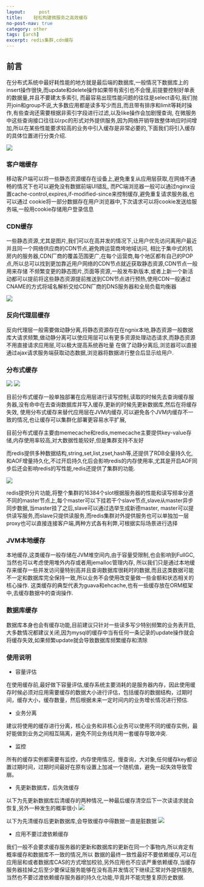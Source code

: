 ```yaml
---
layout:     post
title:    轻松构建微服务之高效缓存
no-post-nav: true
category: other
tags: [arch]
excerpt: redis集群,cdn缓存
---
```


## 前言

在分布式系统中最好耗性能的地方就是最后端的数据库,一般情况下数据库上的insert操作很快,而update和delete操作如果带有索引也不会慢,前提要控制好单表的数据量,并且不要建太多索引,
而最容易出现性能问题的往往是select语句,我们抛开join和group不说,大多数应用都是读多写少而且,而且带有排序和limit等耗时操作,有些查询还需要根据非索引字段进行过滤,以及like操作会加剧慢查询,
在微服务中这些查询接口往往以rpc的形式对外提供服务,因为网络开销导致整体响应时间增加,所以在某些性能要求较高的业务中引入缓存是非常必要的,下面我们将引入缓存的具体位置进行分类介绍.

![](https://pigpdong.github.io/assets/images/2019/cache/cache.png)


### 客户端缓存
移动客户端可以将一些静态资源缓存在设备上,避免重复从应用层获取,在网络不通畅的情况下也可以避免没有数据前端UI错乱,
而PC端浏览器一般可以通过nginx设置cache-control,expires,if-modified-since来控制缓存,避免重复请求服务器,也可以通过
cookie将一部分数据存在用户浏览器中,下次请求可以将cookie发送给服务端,一般用cookie存储用户登录信息


### CDN缓存
一些静态资源,尤其是图片,我们可以在高并发的情况下,让用户优先访问离用户最近并且同一个网络供应商的CDN节点,避免跨运营商垮地域访问,
相比于集中式的机房内的服务器,CDN厂商的覆盖范围更广,在每个运营商,每个地区都有自己的POP点,所以总可以找到更加靠近用户网络的CDN节点就近获取静态资源,CDN节点一般用来存储
不频繁变更的静态图片,页面等资源,一般发布新版本,或者上新一个新活动都可以提前将这些静态资源提前推送到CDN节点进行预热,使用CDN一般通过CNAME的方式将域名解析交给CDN厂商的DNS服务器和全局负载均衡器

![](https://pigpdong.github.io/assets/images/2019/cache/cdn.jpeg)


### 反向代理层缓存
反向代理层一般需要做动静分离,将静态资源存在在ngnix本地,静态资源一般数据库大请求频繁,做动静分离可以使应用层可以有更多资源处理动态请求,而静态资源不用直接请求应用层,可以极大提高系统吞吐量
在做了动静分离后,浏览器可以直接通过ajax请求服务端获取动态数据,浏览器将数据进行整合后显示给用户.

### 分布式缓存

![](https://pigpdong.github.io/assets/images/2019/cache/cacheflow.png)
![](https://pigpdong.github.io/assets/images/2019/cache/cacheflow2.png)

目前分布式缓存一般单独部署在应用层进行读写控制,读取的时候先去查询缓存服务器,没有命中在去查询数据库并写入缓存,更新的时候先更新数据库,然后在将缓存失效,
使用分布式缓存来替代应用层在JVM内缓存,可以避免各个JVM内缓存不一致的情况,也让缓存可以集群化部署更容易水平扩展,

目前分布式缓存主要由memecache和redis,memecache主要提供key-value存储,内存使用率较高,对大数据性能较好,但是集群支持不友好

而redis提供多种数据结构,string,set,list,zset,hash等,还提供了RDB全量持久化,和AOF增量持久化,不过开启持久化后会影响redis的内存使用率,尤其是开启AOF同步后还会影响redis的写性能,redis还提供了集群的功能.


![](https://pigpdong.github.io/assets/images/2019/cache/redis.jpg)

redis提供分片功能,将整个集群的16384个slot根据服务器的性能和读写频率分道不同的master节点上,每个master可以下挂若干个slave节点,slave从master异步同步数据,当master挂了之后,slave可以通过选举生成新德master,
master可以提供读写服务,而slave只提供读服务,而redis集群对外提供服务也可以单独加一层proxy也可以直接连接客户端,两种方式各有利弊,可根据实际场景进行选择



### JVM本地缓存

本地缓存,这类缓存一般存储在JVM堆空间内,由于容量受限制,也会影响到FullGC,当然也可以考虑使用堆外内存或者用jemalloc管理内存,
所以我们只是通过本地缓存来缓存一些并发访问量特别高并且查询数据库很耗时的数据,而且这类数据可能不一定和数据库完全保持一致,所以业务不会使用改变量做一些金额和状态相关的核心操作.
这类缓存的典型代表为guava和ehcache,也有一些缓存放在ORM框架中,去缓存数据中的查询操作.


### 数据库缓存

数据库本身也会有缓存功能,目前建议只针对一些读多写少特别频繁的业务表开启,大多数情况都建议关闭,因为mysql的缓存中当有任何一条记录的update操作就会将缓存失效,如果频繁update就会导致数据库频繁缓存和清除


### 使用说明

- 容量评估

在使用缓存前,最好做下容量评估,缓存系统主要消耗的是服务器内存，因此使用缓存时候必须对应用需要缓存的数据大小进行评估，包括缓存的数据结构，过期时间，缓存大小，缓存数量，然后根据未来一定时间内的业务增长情况进行预估.

- 业务分离

建议将使用的缓存进行分离，核心业务和非核心业务可以使用不同的缓存实例，最好能做到业务之间相互隔离，避免不同业务线共用一套缓存导致冲突.

- 监控

所有的缓存实例都需要有监控，内存使用情况，慢查询，大对象,任何缓存key都设置过期时间，过期时间最好在原有设置上加减一个随机值，避免一起失效导致雪崩。

- 先更新数据库，后失效缓存

以下为先更新数据库后清缓存的两种情况,一种最后缓存清空后下一次读请求就会恢复,另外一种发生的概率很小
![](https://pigpdong.github.io/assets/images/2019/cache/cache1.jpg)

以下为先清缓存后更新数据库,会导致缓存中得数据一直是脏数据
![](https://pigpdong.github.io/assets/images/2019/cache/cache2.jpg)

- 应用不要过渡依赖缓存

我们一般不会要求缓存服务器的更新和数据库的更新在同一个事物内,所以肯定有概率缓存和数据库不一致的情况,所以
数据的最终一致性最好不要依赖缓存,可以在应用层和或者数据库CAS的方式增加校验,另外应用也不应该严重依赖缓存,当缓存服务器挂掉之后至少要保证服务能够在没有高并发情况下继续正常对外提供服务,
当然也不要过渡依赖缓存服务器的持久化功能,毕竟并不能完整复原历史数据.



